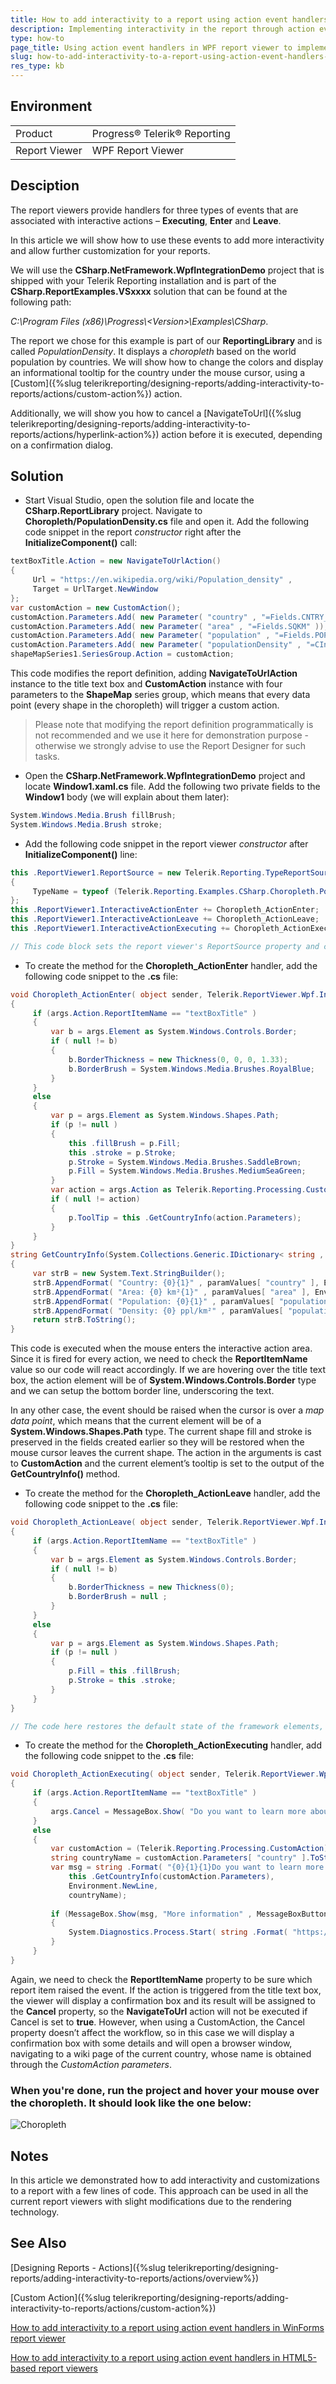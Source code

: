 ```yaml
---
title: How to add interactivity to a report using action event handlers in WPF Report Viewer.
description: Implementing interactivity in the report through action event handlers in the WPF report viewer.
type: how-to
page_title: Using action event handlers in WPF report viewer to implement interactivity in the report.
slug: how-to-add-interactivity-to-a-report-using-action-event-handlers-in-wpf-report-viewer
res_type: kb
---
```


## Environment
<table>
	<tbody>
		<tr>
			<td>Product</td>
			<td>Progress® Telerik® Reporting</td>
		</tr>
	</tbody>
		<tbody>
		<tr>
			<td>Report Viewer</td>
			<td>WPF Report Viewer</td>
		</tr>
	</tbody>
</table>

## Desciption

The report viewers provide handlers for three types of events that are associated with interactive actions – **Executing**, **Enter** and **Leave**. 

In this article we will show how to use these events to add more interactivity and allow further customization for your reports.

We will use the **CSharp.NetFramework.WpfIntegrationDemo** project that is shipped with your Telerik Reporting installation and is part of the **CSharp.ReportExamples.VSxxxx** solution that can be found at the following path:

*C:\Program Files (x86)\Progress\\<Version\>\Examples\CSharp*.   
  
The report we chose for this example is part of our **ReportingLibrary** and is called *PopulationDensity*. It displays a *choropleth* based on the world population by countries. We will show how to change the colors and display an informational tooltip for the country under the mouse cursor, using a [Custom]({%slug telerikreporting/designing-reports/adding-interactivity-to-reports/actions/custom-action%}) action.

Additionally, we will show you how to cancel a [NavigateToUrl]({%slug telerikreporting/designing-reports/adding-interactivity-to-reports/actions/hyperlink-action%}) action before it is executed, depending on a confirmation dialog.  
  
## Solution 

- Start Visual Studio, open the solution file and locate the **CSharp.ReportLibrary** project. Navigate to **Choropleth/PopulationDensity.cs** file and open it. Add the following code snippet in the report *constructor* right after the **InitializeComponent()** call:
    
```cs
textBoxTitle.Action = new NavigateToUrlAction()
{
     Url = "https://en.wikipedia.org/wiki/Population_density" ,
     Target = UrlTarget.NewWindow
};
var customAction = new CustomAction();
customAction.Parameters.Add( new Parameter( "country" , "=Fields.CNTRY_NAME" ));
customAction.Parameters.Add( new Parameter( "area" , "=Fields.SQKM" ));
customAction.Parameters.Add( new Parameter( "population" , "=Fields.POP_CNTRY" ));
customAction.Parameters.Add( new Parameter( "populationDensity" , "=CInt(Fields.POP_CNTRY / Fields.SQKM)" ));
shapeMapSeries1.SeriesGroup.Action = customAction;
```


This code modifies the report definition, adding **NavigateToUrlAction** instance to the title text box and **CustomAction** instance with four parameters to the **ShapeMap** series group, which means that every data point (every shape in the choropleth) will trigger a custom action. 

> Please note that modifying the report definition programmatically is not recommended and we use it here for demonstration purpose - otherwise we strongly advise to use the Report Designer for such tasks.

- Open the **CSharp.NetFramework.WpfIntegrationDemo** project and locate **Window1.xaml.cs** file. Add the following two private fields to the **Window1** body (we will explain about them later):
    
```cs
System.Windows.Media.Brush fillBrush;
System.Windows.Media.Brush stroke;
```

- Add the following code snippet in the report viewer *constructor* after **InitializeComponent()** line:
    

```cs
this .ReportViewer1.ReportSource = new Telerik.Reporting.TypeReportSource()
{
     TypeName = typeof (Telerik.Reporting.Examples.CSharp.Choropleth.PopulationDensity).AssemblyQualifiedName
};
this .ReportViewer1.InteractiveActionEnter += Choropleth_ActionEnter;
this .ReportViewer1.InteractiveActionLeave += Choropleth_ActionLeave;
this .ReportViewer1.InteractiveActionExecuting += Choropleth_ActionExecuting;

// This code block sets the report viewer's ReportSource property and creates the handlers to the interactive actions.
```

- To create the method for the **Choropleth\_ActionEnter**  handler, add the following code snippet to the **.cs** file:    

```cs
void Choropleth_ActionEnter( object sender, Telerik.ReportViewer.Wpf.InteractiveActionEventArgs args)
{
     if (args.Action.ReportItemName == "textBoxTitle" )
     {
         var b = args.Element as System.Windows.Controls.Border;
         if ( null != b)
         {
             b.BorderThickness = new Thickness(0, 0, 0, 1.33);
             b.BorderBrush = System.Windows.Media.Brushes.RoyalBlue;
         }
     }
     else
     {
         var p = args.Element as System.Windows.Shapes.Path;
         if (p != null )
         {
             this .fillBrush = p.Fill;
             this .stroke = p.Stroke;
             p.Stroke = System.Windows.Media.Brushes.SaddleBrown;
             p.Fill = System.Windows.Media.Brushes.MediumSeaGreen;
         }
         var action = args.Action as Telerik.Reporting.Processing.CustomAction;               
         if ( null != action)
         {
             p.ToolTip = this .GetCountryInfo(action.Parameters);
         }
     }
}
string GetCountryInfo(System.Collections.Generic.IDictionary< string , object > paramValues)
{
     var strB = new System.Text.StringBuilder();
     strB.AppendFormat( "Country: {0}{1}" , paramValues[ "country" ], Environment.NewLine);
     strB.AppendFormat( "Area: {0} km²{1}" , paramValues[ "area" ], Environment.NewLine);
     strB.AppendFormat( "Population: {0}{1}" , paramValues[ "population" ], Environment.NewLine);
     strB.AppendFormat( "Density: {0} ppl/km²" , paramValues[ "populationDensity" ]);
     return strB.ToString();
}
```


This code is executed when the mouse enters the interactive action area. Since it is fired for every action, we need to check the **ReportItemName** value so our code will react accordingly. If we are hovering over the title text box, the action element will be of **System.Windows.Controls.Border** type and we can setup the bottom border line, underscoring the text.
      

In any other case, the event should be raised when the cursor is over a *map data point*, which means that the current element will be of a **System.Windows.Shapes.Path** type. The current shape fill and stroke is preserved in the fields created earlier so they will be restored when the mouse cursor leaves the current shape. The action in the arguments is cast to **CustomAction** and the current element’s tooltip is set to the output of the **GetCountryInfo()** method.

- To create the method for the **Choropleth\_ActionLeave**  handler, add the following code snippet to the **.cs** file:
    

```cs
void Choropleth_ActionLeave( object sender, Telerik.ReportViewer.Wpf.InteractiveActionEventArgs args)
{
     if (args.Action.ReportItemName == "textBoxTitle" )
     {
         var b = args.Element as System.Windows.Controls.Border;
         if ( null != b)
         {
             b.BorderThickness = new Thickness(0);
             b.BorderBrush = null ;
         }
     }
     else
     {
         var p = args.Element as System.Windows.Shapes.Path;
         if (p != null )
         {
             p.Fill = this .fillBrush;
             p.Stroke = this .stroke;
         }
     }
}

// The code here restores the default state of the framework elements, changed during the Choropleth\_ActionEnter  event.
```

- To create the method for the **Choropleth\_ActionExecuting**  handler, add the following code snippet to the **.cs** file:
    
```cs
void Choropleth_ActionExecuting( object sender, Telerik.ReportViewer.Wpf.InteractiveActionCancelEventArgs args)
{
     if (args.Action.ReportItemName == "textBoxTitle" )
     {
         args.Cancel = MessageBox.Show( "Do you want to learn more about the world population density?" , "More information" , MessageBoxButton.YesNo) != MessageBoxResult.Yes;
     }
     else
     {
         var customAction = (Telerik.Reporting.Processing.CustomAction)args.Action;
         string countryName = customAction.Parameters[ "country" ].ToString();
         var msg = string .Format( "{0}{1}{1}Do you want to learn more about {2} ?" ,
             this .GetCountryInfo(customAction.Parameters),
             Environment.NewLine,
             countryName);
        
         if (MessageBox.Show(msg, "More information" , MessageBoxButton.YesNo) == MessageBoxResult.Yes)
         {
             System.Diagnostics.Process.Start( string .Format( "https://en.wikipedia.org/wiki/{0}" , countryName));
         }
     }
}
```

Again, we need to check the **ReportItemName** property to be sure which report item raised the event. If the action is triggered from the title text box, the viewer will display a confirmation box and its result will be assigned to the **Cancel** property, so the **NavigateToUrl** action will not be executed if Cancel is set to **true**. However, when using a CustomAction, the Cancel property doesn’t affect the workflow, so in this case we will display a confirmation box with some details and will open a browser window, navigating to a wiki page of the current country, whose name is obtained through the *CustomAction parameters*.

### When you're done, run the project and hover your mouse over the choropleth. It should look like the one below:

![Choropleth](resources/customactionswpfviewer_choropleth.PNG)

## Notes

In this article we demonstrated how to add interactivity and customizations to a report with a few lines of code. This approach can be used in all the current report viewers with slight modifications due to the rendering technology.

## See Also

[Designing Reports - Actions]({%slug telerikreporting/designing-reports/adding-interactivity-to-reports/actions/overview%})

[Custom Action]({%slug telerikreporting/designing-reports/adding-interactivity-to-reports/actions/custom-action%})

[How to add interactivity to a report using action event handlers in WinForms report viewer](./how-to-add-interactivity-to-a-report-using-action-event-handlers-in-winforms-report-viewer)

[How to add interactivity to a report using action event handlers in HTML5-based report viewers](./how-to-add-interactivity-to-a-report-using-action-event-handlers-with-html5-based-report-viewers)

